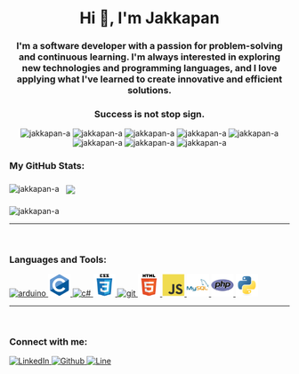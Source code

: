 <h1 align="center">Hi 👋, I'm Jakkapan</h1>
<h3 align="center">I'm a software developer with a passion for problem-solving and continuous learning. I'm always interested in exploring new technologies and programming languages, and I love applying what I've learned to create innovative and efficient solutions.
</h3>
<h3 align="center">
 Success is not stop sign.
</h3>
<!-- Line -->
<p align="center">
    <img src="https://komarev.com/ghpvc/?username=jakkapan-a&label=Profile%20views&color=0e75b6&style=flat" alt="jakkapan-a"/>
    <img src="https://img.shields.io/github/followers/jakkapan-a?label=Followers&style=social" alt="jakkapan-a"/>
    <img src="https://img.shields.io/github/stars/jakkapan-a?label=Stars&style=social" alt="jakkapan-a"/>
    <img src="https://img.shields.io/github/last-commit/jakkapan-a/jakkapan-a?label=Last%20Updated&style=flat" alt="jakkapan-a"/>
    <img src="https://img.shields.io/github/contributors/jakkapan-a/jakkapan-a?label=Contributors&style=flat" alt="jakkapan-a"/>
    <img src="https://img.shields.io/github/issues/jakkapan-a/jakkapan-a?label=Issues&style=flat" alt="jakkapan-a"/>
    <img src="https://img.shields.io/github/issues-pr/jakkapan-a/jakkapan-a?label=Pull%20Requests&style=flat" alt="jakkapan-a"/>
    <img src="https://img.shields.io/github/license/jakkapan-a/jakkapan-a?label=License&style=flat" alt="jakkapan-a"/>
</p>
<!-- <hr> -->
<!-- <br> -->
<h3 align="left">My GitHub Stats:</h3>
<div>

</div>
<p align="left">
    <img src="https://github-readme-stats.vercel.app/api?username=jakkapan-a&show_icons=true&theme=radical" alt="jakkapan-a"/>
    <a href="https://github.com/jakkapan-a">
    <img align="center" style="margin:0.5rem" src="https://github-readme-stats.vercel.app/api/top-langs/?username=jakkapan-a&hide=html,css&&text_color=c9cacc&theme=radical" />
    </a>
</p>



<p  align="Right">
    <!-- <img src="https://github-readme-stats.vercel.app/api/top-langs/?username=jakkapan-a&hide=html,css&layout=compact&theme=radical" alt="jakkapan-a"/> -->

</p>
<p align="left">
    <img src="https://github-readme-streak-stats.herokuapp.com/?user=jakkapan-a&theme=radical" alt="jakkapan-a"/>
</p>

<!-- Line -->
<hr>
<br>
<h3 align="left">Languages and Tools:</h3>
<p align="left"> 
    <a href="https://www.arduino.cc/" target="_blank" rel="noreferrer"> 
        <img src="https://cdn.worldvectorlogo.com/logos/arduino-1.svg" alt="arduino" width="40" height="40"/> 
    </a> 
    <a href="https://www.cprogramming.com/" target="_blank" rel="noreferrer"> 
        <img src="https://raw.githubusercontent.com/devicons/devicon/master/icons/c/c-original.svg" alt="c" width="40" height="40"/> 
    </a> 
        <a href="https://www.cprogramming.com/" target="_blank" rel="noreferrer"> 
        <img src="https://cdn.worldvectorlogo.com/logos/c--4.svg" alt="c#" width="40" height="40"/> 
    </a> 
    <a href="https://www.w3schools.com/css/" target="_blank" rel="noreferrer"> 
        <img src="https://raw.githubusercontent.com/devicons/devicon/master/icons/css3/css3-original-wordmark.svg" alt="css3" width="40" height="40"/> 
    </a> 
    <a href="https://git-scm.com/" target="_blank" rel="noreferrer"> 
        <img src="https://www.vectorlogo.zone/logos/git-scm/git-scm-icon.svg" alt="git" width="40" height="40"/> 
    </a>
    <a href="https://www.w3.org/html/" target="_blank" rel="noreferrer"> 
        <img src="https://raw.githubusercontent.com/devicons/devicon/master/icons/html5/html5-original-wordmark.svg" alt="html5" width="40" height="40"/> 
    </a> 
    <a href="https://developer.mozilla.org/en-US/docs/Web/JavaScript" target="_blank" rel="noreferrer"> 
        <img src="https://raw.githubusercontent.com/devicons/devicon/master/icons/javascript/javascript-original.svg" alt="javascript" width="40" height="40"/> 
    </a> 
    <a href="https://www.mysql.com/" target="_blank" rel="noreferrer"> 
        <img src="https://raw.githubusercontent.com/devicons/devicon/master/icons/mysql/mysql-original-wordmark.svg" alt="mysql" width="40" height="40"/> 
    </a> 
    <a href="https://www.php.net" target="_blank" rel="noreferrer"> 
        <img src="https://raw.githubusercontent.com/devicons/devicon/master/icons/php/php-original.svg" alt="php" width="40" height="40"/> 
    </a> 
    <a href="https://www.python.org" target="_blank" rel="noreferrer"> 
        <img src="https://raw.githubusercontent.com/devicons/devicon/master/icons/python/python-original.svg" alt="python" width="40" height="40"/> 
    </a> 
</p>

<hr>
<br>
<h3 align="left">Connect with me:</h3>
<p align="left">
<!-- linkedin -->
    <a href="https://www.linkedin.com/in/jakkapan-at" target="_blank" rel="noreferrer">
        <img src="https://img.shields.io/badge/-LinkedIn-0077B5?style=flat&logo=Linkedin&logoColor=white" alt="LinkedIn"/>
    </a>
    <!-- Github -->
    <a href="https://github.com/jakkapan-a" target="_blank" rel="noreferrer">
        <img src="https://img.shields.io/badge/-Github-181717?style=flat&logo=Github&logoColor=white" alt="Github"/>
    </a>
    <!-- Line -->
    <a href="https://line.me/ti/p/~jakkapan-a" target="_blank" rel="noreferrer">
        <img src="https://img.shields.io/badge/-Line-00C300?style=flat&logo=Line&logoColor=white" alt="Line"/>
    </a>
</p>